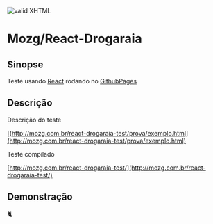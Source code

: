 [checkmark]: https://raw.githubusercontent.com/mozgbrasil/mozgbrasil.github.io/master/assets/images/logos/logo_32_32.png "MOZG"

![valid XHTML][checkmark]

# Mozg/React-Drogaraia

## Sinopse

Teste usando [React](https://react.org/) rodando no [GithubPages](https://pages.github.com/ "GithubPages")

## Descrição

Descrição do teste

[(http://mozg.com.br/react-drogaraia-test/prova/exemplo.html](http://mozg.com.br/react-drogaraia-test/prova/exemplo.html)

Teste compilado

[http://mozg.com.br/react-drogaraia-test/](http://mozg.com.br/react-drogaraia-test/)

## Demonstração

[demo]: https://raw.githubusercontent.com/mozgbrasil/react-drogaraia-test/master/horizontally.png "MOZG"

:cat2:
